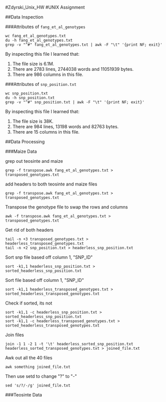 #Zdyrski_Unix_HW
#UNIX Assignment

##Data Inspection

###Attributes of `fang_et_al_genotypes`

```
wc fang_et_al_genotypes.txt
du -h fang_et_al_genotypes.txt
grep -v "^#" fang_et_al_genotypes.txt | awk -F "\t" '{print NF; exit}'
```

By inspecting this file I learned that:

1. The file size is 6.1M.
2. There are 2783 lines, 2744038 words and 11051939 bytes.
3. There are 986 columns in this file.

###Attributes of `snp_position.txt`

```
wc snp_position.txt
du -h snp_position.txt
grep -v "^#" snp_position.txt | awk -F "\t" '{print NF; exit}'
```

By inspecting this file I learned that:

1. The file size is 38K.
2. There are 984 lines, 13198 words and 82763 bytes.
3. There are 15 columns in this file.

##Data Processing

###Maize Data

grep out teosinte and maize
```
grep -f transpose.awk fang_et_al_genotypes.txt > transposed_genotypes.txt
```

add headers to both teosinte and maize files
```
grep -f transpose.awk fang_et_al_genotypes.txt > transposed_genotypes.txt
```


Transpose the genotype file to swap the rows and columns

```
awk -f transpose.awk fang_et_al_genotypes.txt > transposed_genotypes.txt
```

Get rid of both headers
```
tail -n +3 transposed_genotypes.txt > headerless_transposed_genotypes.txt
tail -n +2 snp_position.txt > headerless_snp_position.txt
```

Sort snp file based off column 1, "SNP_ID"
```
sort -k1,1 headerless_snp_position.txt > sorted_headerless_snp_position.txt
```

Sort file based off column 1, "SNP_ID"
```
sort -k1,1 headerless_transposed_genotypes.txt > sorted_headerless_transposed_genotypes.txt
```

Check if sorted, its not
```
sort -k1,1 -c headerless_snp_position.txt > sorted_headerless_snp_position.txt
sort -k1,1 -c headerless_transposed_genotypes.txt > sorted_headerless_transposed_genotypes.txt
```

Join files
```
join -1 1 -2 1 -t '\t' headerless_sorted_snp_position.txt headerless_sorted_transposed_genotypes.txt > joined_file.txt
```

Awk out all the 40 files
```
awk something joined_file.txt
```
Then use setd to change "?" to "-"
```
sed 's/?/-/g' joined_file.txt

```
###Teosinte Data
